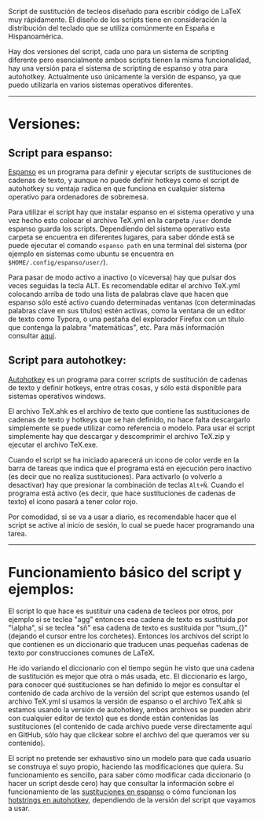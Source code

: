Script de sustitución de tecleos diseñado para escribir código de LaTeX muy rápidamente. El diseño de los scripts tiene en consideración la distribución del teclado que se utiliza comúnmente en España e Hispanoamérica. 

Hay dos versiones del script, cada uno para un sistema de scripting diferente pero esencialmente ambos scripts tienen la misma funcionalidad, hay una versión para el sistema de scripting de espanso y otra para autohotkey. Actualmente uso únicamente la versión de espanso, ya que puedo utilizarla en varios sistemas operativos diferentes.

***

# Versiones:

## Script para espanso:

[Espanso](https://espanso.org/) es un programa para definir y ejecutar scripts de sustituciones de cadenas de texto, y aunque no puede definir hotkeys como el script de autohotkey su ventaja radica en que funciona en cualquier sistema operativo para ordenadores de sobremesa. 

Para utilizar el script hay que instalar espanso en el sistema operativo y una vez hecho esto colocar el archivo TeX.yml en la carpeta `/user` donde espanso guarda los scripts. Dependiendo del sistema operativo esta carpeta se encuentra en diferentes lugares, para saber dónde está se puede ejecutar el comando `espanso path` en una terminal del sistema (por ejemplo en sistemas como ubuntu se encuentra en `$HOME/.config/espanso/user/`).

Para pasar de modo activo a inactivo (o viceversa) hay que pulsar dos veces seguidas la tecla ALT. Es recomendable editar el archivo TeX.yml colocando arriba de todo una lista de palabras clave que hacen que espanso sólo esté activo cuando determinadas ventanas (con determinadas palabras clave en sus títulos) estén activas, como la ventana de un editor de texto como Typora, o una pestaña del explorador Firefox con un título que contenga la palabra "matemáticas", etc. Para más información consultar [aquí](https://espanso.org/docs/configuration/#application-specific-configurations).

## Script para autohotkey:

[Autohotkey](https://www.autohotkey.com/) es un programa para correr scripts de sustitución de cadenas de texto y definir hotkeys, entre otras cosas, y sólo está disponible para sistemas operativos windows.

El archivo TeX.ahk es el archivo de texto que contiene las sustituciones de cadenas de texto y hotkeys que se han definido, no hace falta descargarlo simplemente se puede utilizar como referencia o modelo. Para usar el script simplemente hay que descargar y descomprimir el archivo TeX.zip y ejecutar el archivo TeX.exe.

Cuando el script se ha iniciado aparecerá un icono de color verde en la barra de tareas que indica que el programa está en ejecución pero inactivo (es decir que no realiza sustituciones). Para activarlo (o volverlo a desactivar) hay que presionar la combinación de teclas `Alt+Ñ`. Cuando el programa está activo (es decir, que hace sustituciones de cadenas de texto) el icono pasará a tener color rojo.

Por comodidad, si se va a usar a diario, es recomendable hacer que el script se active al inicio de sesión, lo cual se puede hacer programando una tarea.

***

# Funcionamiento básico del script y ejemplos:

El script lo que hace es sustituir una cadena de tecleos por otros, por ejemplo si se teclea "agg" entonces esa cadena de texto es sustituida por "\alpha", si se teclea "sñ" esa cadena de texto es sustituida por "\sum_{}" (dejando el cursor entre los corchetes). Entonces los archivos del script lo que contienen es un diccionario que traducen unas pequeñas cadenas de texto por construcciones comunes de LaTeX.

He ido variando el diccionario con el tiempo según he visto que una cadena de sustitución es mejor que otra o más usada, etc. El diccionario es largo, para conocer qué sustituciones se han definido lo mejor es consultar el contenido de cada archivo de la versión del script que estemos usando (el archivo TeX.yml si usamos la versión de espanso o el archivo TeX.ahk si estamos usando la versión de autohotkey, ambos archivos se pueden abrir con cualquier editor de texto) que es donde están contenidas las sustituciones (el contenido de cada archivo puede verse directamente aquí en GitHub, sólo hay que clickear sobre el archivo del que queramos ver su contenido).

El script no pretende ser exhaustivo sino un modelo para que cada usuario se construya el suyo propio, haciendo las modificaciones que quiera. Su funcionamiento es sencillo, para saber cómo modificar cada diccionario (o hacer un script desde cero) hay que consultar la información sobre el funcionamiento de las [sustituciones en espanso](https://espanso.org/docs/matches/) o cómo funcionan los [hotstrings en autohotkey](https://lexikos.github.io/v2/docs/Hotstrings.htm), dependiendo de la versión del script que vayamos a usar.
